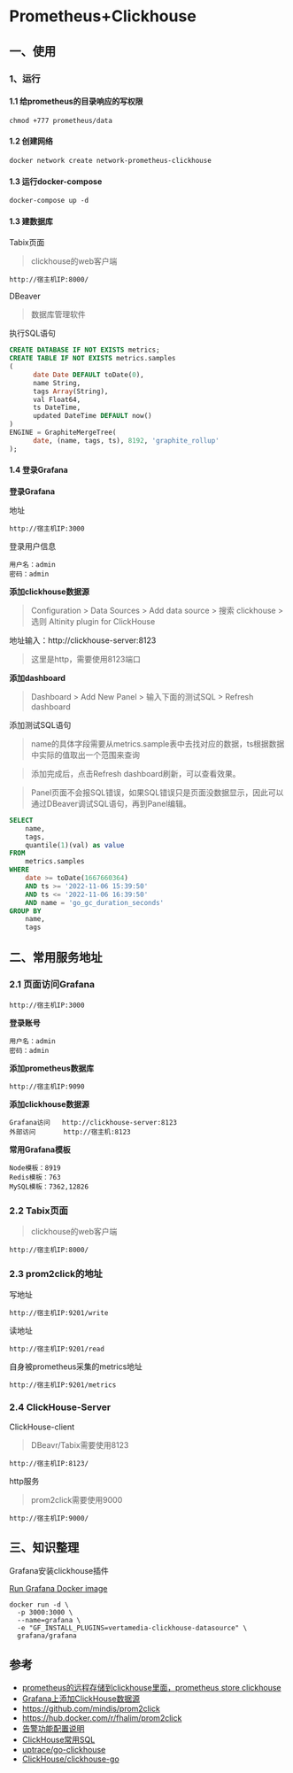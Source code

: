 # Prometheus+Clickhouse



## 一、使用

### 1、运行

#### 1.1 给prometheus的目录响应的写权限

    chmod +777 prometheus/data

#### 1.2 创建网络

```shell
docker network create network-prometheus-clickhouse
```

#### 1.3 运行docker-compose

```shell
docker-compose up -d
```



#### 1.3 建数据库

Tabix页面

> clickhouse的web客户端

```text
http://宿主机IP:8000/
```

DBeaver

> 数据库管理软件

执行SQL语句

```sql
CREATE DATABASE IF NOT EXISTS metrics;
CREATE TABLE IF NOT EXISTS metrics.samples
(
      date Date DEFAULT toDate(0),
      name String,
      tags Array(String),
      val Float64,
      ts DateTime,
      updated DateTime DEFAULT now()
)
ENGINE = GraphiteMergeTree(
      date, (name, tags, ts), 8192, 'graphite_rollup'
);
```



#### 1.4 登录Grafana

**登录Grafana**

地址

```text
http://宿主机IP:3000
```

登录用户信息

```text
用户名：admin
密码：admin
```



**添加clickhouse数据源**

> Configuration > Data Sources > Add data source > 搜索 clickhouse > 选则 Altinity plugin for ClickHouse

地址输入：http://clickhouse-server:8123

> 这里是http，需要使用8123端口



**添加dashboard**

> Dashboard > Add New Panel > 输入下面的测试SQL > Refresh dashboard



添加测试SQL语句

> name的具体字段需要从metrics.sample表中去找对应的数据，ts根据数据中实际的值取出一个范围来查询

> 添加完成后，点击Refresh dashboard刷新，可以查看效果。

> Panel页面不会报SQL错误，如果SQL错误只是页面没数据显示，因此可以通过DBeaver调试SQL语句，再到Panel编辑。

```sql
SELECT
	name,
	tags,
	quantile(1)(val) as value
FROM
	metrics.samples
WHERE
	date >= toDate(1667660364)
	AND ts >= '2022-11-06 15:39:50'
	AND ts <= '2022-11-06 16:39:50'
	AND name = 'go_gc_duration_seconds'
GROUP BY
	name,
	tags
```





## 二、常用服务地址

### 2.1 页面访问Grafana
    http://宿主机IP:3000

**登录账号**

    用户名：admin
    密码：admin



**添加prometheus数据库**

    http://宿主机IP:9090



**添加clickhouse数据源**

```text
Grafana访问	http://clickhouse-server:8123
外部访问	   http://宿主机:8123
```



**常用Grafana模板**

    Node模板：8919
    Redis模板：763
    MySQL模板：7362,12826



### 2.2 Tabix页面

> clickhouse的web客户端

```text
http://宿主机IP:8000/
```



### 2.3 prom2click的地址

写地址

```text
http://宿主机IP:9201/write
```



读地址

```text
http://宿主机IP:9201/read
```



自身被prometheus采集的metrics地址

```text
http://宿主机IP:9201/metrics
```



### 2.4 ClickHouse-Server

ClickHouse-client

> DBeavr/Tabix需要使用8123

```text
http://宿主机IP:8123/
```

http服务

> prom2click需要使用9000

```text
http://宿主机IP:9000/
```



## 三、知识整理



Grafana安装clickhouse插件

[Run Grafana Docker image](https://grafana.com/docs/grafana/v9.0/setup-grafana/installation/docker/)

```shell
docker run -d \
  -p 3000:3000 \
  --name=grafana \
  -e "GF_INSTALL_PLUGINS=vertamedia-clickhouse-datasource" \
  grafana/grafana
```





## 参考

- [prometheus的远程存储到clickhouse里面，prometheus store clickhouse](https://blog.csdn.net/weixin_40126236/article/details/103821307)
- [Grafana上添加ClickHouse数据源](https://blog.51cto.com/u_13753753/5669276)
- https://github.com/mindis/prom2click
- https://hub.docker.com/r/fhalim/prom2click
- [告警功能配置说明](https://www.bookstack.cn/read/clickvisual-0.2-zh/d411d6e8f7858eb1.md)
- [ClickHouse常用SQL](https://www.bookstack.cn/read/clickvisual-0.2-zh/46b2c9ff9e325523.md)
- [uptrace/go-clickhouse](https://www.cnblogs.com/xiami303/p/16607609.html)
- [ClickHouse/clickhouse-go](https://github.com/ClickHouse/clickhouse-go)
